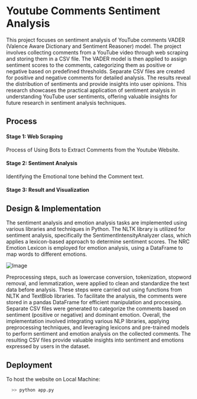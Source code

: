 
# Youtube Comments Sentiment Analysis

This project focuses on sentiment analysis of YouTube comments VADER (Valence Aware Dictionary and Sentiment Reasoner) model. The project involves collecting comments from a YouTube video through web scraping and storing them in a CSV file. The VADER model is then applied to assign sentiment scores to the comments, categorizing them as positive or negative based on predefined thresholds. Separate CSV files are created for positive and negative comments for detailed analysis. The results reveal the distribution of sentiments and provide insights into user opinions. This research showcases the practical application of sentiment analysis in understanding YouTube user sentiments, offering valuable insights for future research in sentiment analysis techniques.


## Process

#### Stage 1: Web Scraping
Process of Using Bots to Extract Comments from the Youtube
Website.

#### Stage 2: Sentiment Analysis
Identifying the Emotional tone behind the Comment text.

#### Stage 3: Result and Visualization

##  Design & Implementation

The sentiment analysis and emotion analysis tasks are implemented using various libraries and techniques in Python. The NLTK library is utilized for sentiment analysis, specifically the SentimentIntensityAnalyzer class, which applies a lexicon-based approach to determine sentiment scores. The NRC Emotion Lexicon is employed for emotion analysis, using a DataFrame to map words to different emotions.


![Image](https://github.com/adithya5777/YT_analyzer/blob/main/arch.png)

Preprocessing steps, such as lowercase conversion, tokenization, stopword removal, and lemmatization, were applied to clean and standardize the text data before analysis. These steps were carried out using functions from NLTK and TextBlob libraries. To facilitate the analysis, the comments were stored in a pandas DataFrame for efficient manipulation and processing. Separate CSV files were generated to categorize the comments based on sentiment (positive or negative) and dominant emotion.
Overall, the implementation involved integrating various NLP libraries, applying preprocessing techniques, and leveraging lexicons and pre-trained models to perform sentiment and emotion analysis on the collected comments. The resulting CSV files provide valuable insights into sentiment and emotions expressed by users in the dataset.

## Deployment

To host the website on Local Machine:

```bash
  >> python app.py
```

